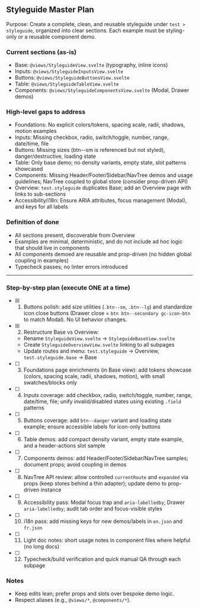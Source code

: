 ## Styleguide Master Plan

Purpose: Create a complete, clean, and reusable styleguide under `test > styleguide`, organized into clear sections. Each example must be styling-only or a reusable component demo.

### Current sections (as-is)
- Base: `@views/StyleguideView.svelte` (typography, inline icons)
- Inputs: `@views/StyleguideInputsView.svelte`
- Buttons: `@views/StyleguideButtonsView.svelte`
- Table: `@views/StyleguideTableView.svelte`
- Components: `@views/StyleguideComponentsView.svelte` (Modal, Drawer demos)

### High-level gaps to address
- Foundations: No explicit colors/tokens, spacing scale, radii, shadows, motion examples
- Inputs: Missing checkbox, radio, switch/toggle, number, range, date/time, file
- Buttons: Missing sizes (btn--sm is referenced but not styled), danger/destructive, loading state
- Table: Only base demo; no density variants, empty state, slot patterns showcased
- Components: Missing Header/Footer/Sidebar/NavTree demos and usage guidelines; NavTree coupled to global store (consider prop-driven API)
- Overview: `test.styleguide` duplicates Base; add an Overview page with links to sub-sections
- Accessibility/i18n: Ensure ARIA attributes, focus management (Modal), and keys for all labels

### Definition of done
- All sections present, discoverable from Overview
- Examples are minimal, deterministic, and do not include ad hoc logic that should live in components
- All components demoed are reusable and prop-driven (no hidden global coupling in examples)
- Typecheck passes; no linter errors introduced

---

### Step-by-step plan (execute ONE at a time)

- [x] 1) Buttons polish: add size utilities (`.btn--sm`, `.btn--lg`) and standardize icon close buttons (Drawer close = `btn btn--secondary gc-icon-btn` to match Modal). No UI behavior changes.
- [x] 2) Restructure Base vs Overview:
  - Rename `StyleguideView.svelte` → `StyleguideBaseView.svelte`
  - Create `StyleguideOverviewView.svelte` linking to all subpages
  - Update routes and menu: `test.styleguide` → Overview, `test.styleguide.base` → Base
- [ ] 3) Foundations page enrichments (in Base view): add tokens showcase (colors, spacing scale, radii, shadows, motion), with small swatches/blocks only
- [ ] 4) Inputs coverage: add checkbox, radio, switch/toggle, number, range, date/time, file; unify invalid/disabled states using existing `.field` patterns
- [ ] 5) Buttons coverage: add `btn--danger` variant and loading state example; ensure accessible labels for icon-only buttons
- [ ] 6) Table demos: add compact density variant, empty state example, and a header-actions slot sample
- [ ] 7) Components demos: add Header/Footer/Sidebar/NavTree samples; document props; avoid coupling in demos
- [ ] 8) NavTree API review: allow controlled `currentRoute` and `expanded` via props (keep stores behind a thin adapter); update demo to prop-driven instance
- [ ] 9) Accessibility pass: Modal focus trap and `aria-labelledby`; Drawer `aria-labelledby`; audit tab order and focus-visible styles
- [ ] 10) i18n pass: add missing keys for new demos/labels in `en.json` and `fr.json`
- [ ] 11) Light doc notes: short usage notes in component files where helpful (no long docs)
- [ ] 12) Typecheck/build verification and quick manual QA through each subpage

### Notes
- Keep edits lean; prefer props and slots over bespoke demo logic.
- Respect aliases (e.g., `@views/*`, `@components/*`).


